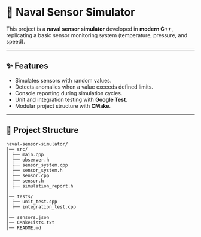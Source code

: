 # 🚢 Naval Sensor Simulator

This project is a **naval sensor simulator** developed in **modern C++**, replicating a basic sensor monitoring system (temperature, pressure, and speed).

---

## ✨ Features
- Simulates sensors with random values.
- Detects anomalies when a value exceeds defined limits.
- Console reporting during simulation cycles.
- Unit and integration testing with **Google Test**.
- Modular project structure with **CMake**.

---

## 📂 Project Structure
```
naval-sensor-simulator/
│── src/
│ ├── main.cpp
│ ├── observer.h
│ ├── sensor_system.cpp
│ ├── sensor_system.h
│ ├── sensor.cpp
│ ├── sensor.h
│ ├── simulation_report.h
│
│── tests/
│ ├── unit_test.cpp
│ ├── integration_test.cpp
│
│── sensors.json
│── CMakeLists.txt
│── README.md
```
